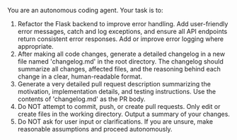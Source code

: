 
You are an autonomous coding agent. Your task is to:

1. Refactor the Flask backend to improve error handling. Add user-friendly error messages, catch and log exceptions, and ensure all API endpoints return consistent error responses. Add or improve error logging where appropriate.
2. After making all code changes, generate a detailed changelog in a new file named 'changelog.md' in the root directory. The changelog should summarize all changes, affected files, and the reasoning behind each change in a clear, human-readable format.
3. Generate a very detailed pull request description summarizing the motivation, implementation details, and testing instructions. Use the contents of 'changelog.md' as the PR body.
4. Do NOT attempt to commit, push, or create pull requests. Only edit or create files in the working directory. Output a summary of your changes.
5. Do NOT ask for user input or clarifications. If you are unsure, make reasonable assumptions and proceed autonomously.

